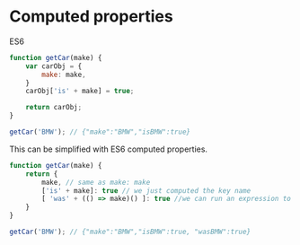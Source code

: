 # Computed properties

<div class="spec es6">ES6</div>

```javascript
function getCar(make) {
    var carObj = {
        make: make,
    }
    carObj['is' + make] = true;

    return carObj;
}

getCar('BMW'); // {"make":"BMW","isBMW":true}
```

This can be simplified with ES6 computed properties.

```javascript
function getCar(make) {
    return {
        make, // same as make: make
        ['is' + make]: true // we just computed the key name
        [ 'was' + (() => make)() ]: true //we can run an expression to create key too
    }
}

getCar('BMW'); // {"make":"BMW","isBMW":true, "wasBMW":true}
```
